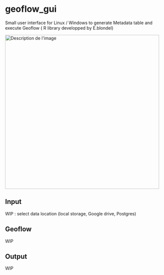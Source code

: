 # geoflow_gui

Small user interface for Linux / Windows to generate Metadata table and execute Geoflow ( R library developped by E.blondel)

<img src="https://drive.google.com/file/d/160iyaZWcnZoS2XXsPFAueqI2vZZ4HkE_/view" alt="Description de l'image" width="500">

## Input 
WIP : select data location (local storage, Google drive, Postgres)

## Geoflow
WIP
## Output
WIP